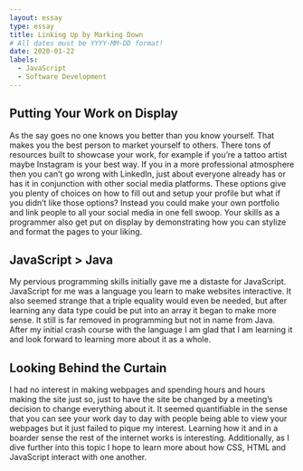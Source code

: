 ```yaml
---
layout: essay
type: essay
title: Linking Up by Marking Down
# All dates must be YYYY-MM-DD format!
date: 2020-01-22
labels:
  - JavaScript
  - Software Development
---
```


## Putting Your Work on Display
As the say goes no one knows you better than you know yourself. That makes you the best person to market yourself to others. There tons of resources built to showcase your work, for example if you’re a tattoo artist maybe Instagram is your best way. If you in a more professional atmosphere then you can’t go wrong with LinkedIn, just about everyone already has or has it in conjunction with other social media platforms. These options give you plenty of choices on how to fill out and setup your profile but what if you didn’t like those options? Instead you could make your own portfolio and link people to all your social media in one fell swoop. Your skills as a programmer also get put on display by demonstrating how you can stylize and format the pages to your liking.

## JavaScript > Java
My pervious programming skills initially gave me a distaste for JavaScript. JavaScript for me was a language you learn to make websites interactive. It also seemed strange that a triple equality would even be needed, but after learning any data type could be put into an array it began to make more sense. It still is far removed in programming but not in name from Java. After my initial crash course with the language I am glad that I am learning it and look forward to learning more about it as a whole.

## Looking Behind the Curtain
I had no interest in making webpages and spending hours and hours making the site just so, just to have the site be changed by a meeting’s decision to change everything about it. It seemed quantifiable in the sense that you can see your work day to day with people being able to view your webpages but it just failed to pique my interest. Learning how it and in a boarder sense the rest of the internet works is interesting. Additionally, as I dive further into this topic I hope to learn more about how CSS, HTML and JavaScript interact with one another. 
